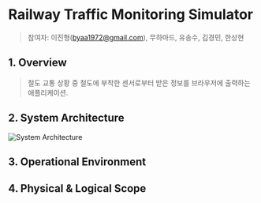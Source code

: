 # Railway Traffic Monitoring Simulator
> 참여자: 이진형(byaa1972@gmail.com), 무하마드, 유송수, 김경민, 한상현

## 1. Overview
> 철도 교통 상황 중 철도에 부착한 센서로부터 받은 정보를 브라우저에 출력하는 애플리케이션.

## 2. System Architecture
![System Architecture](https://user-images.githubusercontent.com/61080445/126429791-d822d336-5ee3-40ec-a7c3-95a443d67eb9.png)

## 3. Operational Environment

## 4. Physical & Logical Scope
   

